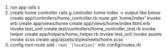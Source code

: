 1. run app
   rails s
2. create home controller
   rails g controller home index
   -> output like below
   create app/controllers/home_controller.rb
   route get 'home/index'
   invoke erb
   create app/views/home
   create app/views/home/index.html.erb
   invoke test_unit
   create test/controllers/home_controller_test.rb
   invoke helper
   create app/helpers/home_helper.rb
   invoke test_unit
   invoke assets
   invoke scss
   create app/assets/stylesheets/home.scss
3. config root route
   add : `root '[location]'` into config/routes.rb
